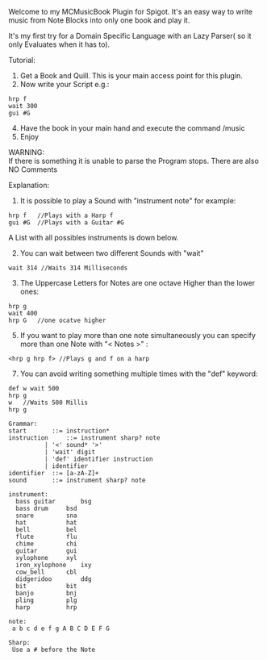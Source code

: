 Welcome to my MCMusicBook Plugin for Spigot. It's an easy way to write
music from Note Blocks into only one book and play it.

It's my first try for a Domain Specific Language with an Lazy Parser(
so it only Evaluates when it has to).

Tutorial:
1. Get a Book and Quill. This is your main access point for this plugin.
2. Now write your Script e.g.:
~~~
hrp f
wait 300
gui #G
~~~
4. Have the book in your main hand and execute the command /music
5. Enjoy


WARNING: \
If there is something it is unable to parse the Program stops. There are
also NO Comments

Explanation:
1. It is possible to play a Sound with "instrument note" for example:
~~~
hrp f   //Plays with a Harp f
gui #G  //Plays with a Guitar #G
~~~     
A List with all possibles instruments is down below.
           

2. You can wait between two different Sounds with "wait"
~~~
wait 314 //Waits 314 Milliseconds
~~~
3. The Uppercase Letters for Notes are one octave Higher than the lower ones:
~~~
hrp g
wait 400
hrp G   //one ocatve higher
~~~

5. If you want to play more than one note simultaneously you can specify
     more than one Note with "< Notes >" :
~~~
<hrp g hrp f> //Plays g and f on a harp
~~~

7. You can avoid writing something multiple times with the "def" keyword:
~~~
def w wait 500
hrp g
w	//Waits 500 Millis
hrp g
~~~  
  

~~~
Grammar:
start 		::= instruction*
instruction 	::= instrument sharp? note
		  | '<' sound* '>'
		  | 'wait' digit
		  | 'def' identifier instruction
		  | identifier
identifier	::= [a-zA-Z]+
sound		::= instrument sharp? note
~~~
~~~
instrument: 
  bass guitar		bsg
  bass drum		bsd
  snare 		sna
  hat			hat
  bell			bel
  flute			flu
  chime			chi
  guitar		gui
  xylophone		xyl
  iron_xylophone 	ixy
  cow_bell		cbl
  didgeridoo		ddg
  bit			bit
  banjo			bnj
  pling			plg
  harp			hrp

note:
 a b c d e f g A B C D E F G

Sharp:
 Úse a # before the Note
~~~
